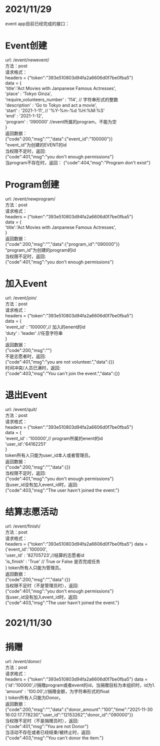 # 2021/11/29  
event app目前已经完成的接口：  
# Event创建  
url: /event/newevent/  
方法：post  
请求格式：  
headers = {"token":"393e510803d94fa2a6606d0f7be0fba5"}  
data = {  
'title':'Act Movies with Janpanese Famous Actresses',  
'place' : 'Tokyo Ginza',  
'require_volunteers_number' : '114',  // 字符串形式的整数  
'description' : 'Go to Tokyo and act a movie',  
'start' : '2021-1-11', // '%Y-%m-%d %H:%M:%S'  
'end' : '2021-1-12',  
'program' : '090000' //event所属的program，不能为空    
}  
返回数据：  
{"code":200,"msg":"","data":{"event_id":"100000"}}  
"event_id"为创建的EVENT的id  
当权限不足时，返回:  
{"code":401,"msg":"you don't enough permissions"}  
当program不存在时，返回：
{"code":404,"msg":"Program don't exist"}
# Program创建  
url: /event/newprogram/  
方法：post  
请求格式：  
headers = {"token":"393e510803d94fa2a6606d0f7be0fba5"}  
data = {  
'title':'Act Movies with Janpanese Famous Actresses',  
}  
返回数据：  
{"code":200,"msg":"","data":{"program_id":"090000"}}  
"program_id"为创建的program的id  
当权限不足时，返回:  
{"code":401,"msg":"you don't enough permissions"}  
# 加入Event  
url: /event/join/  
方法：post  
请求格式：  
headers = {"token":"393e510803d94fa2a6606d0f7be0fba5"}  
data = {  
'event_id' : '100000',// 加入的enent的id  
'duty' : 'leader' //任意字符串    
}  
返回数据：  
{"code":200,"msg":""}   
不是志愿者时，返回:  
{"code":401,"msg":"you are not volunteer.","data":{}}  
时间冲突/人员已满时，返回:  
{"code":403,"msg":"You can't join the event.","data":{}}  
# 退出Event  
url: /event/quit/  
方法：post  
请求格式：  
headers = {"token":"393e510803d94fa2a6606d0f7be0fba5"}  
data = {  
'event_id' : '100000',// program所属的enent的id  
'user_id':'64162251'  
}  
token所有人只能为user_id本人或者管理员。  
返回数据：  
{"code":200,"msg":"","data":{}}  
当权限不足时，返回:  
{"code":401,"msg":"you don't enough permissions"}  
当user_id没有加入event_id时，返回:  
{"code":403,"msg":"The user havn't joined the event."}  
# 结算志愿活动  
url: /event/finish/  
方法：post  
请求格式：  
headers = {"token":"393e510803d94fa2a6606d0f7be0fba5"}
data = {'event_id':'100000',  
'user_id' : '82705723',//结算的志愿者id  
'is_finish' : 'True' // True or False 是否完成任务  
}
token所有人只能为管理员。  
返回数据：  
{"code":200,"msg":"","data":{}}  
当权限不足时（不是管理员时），返回:  
{"code":401,"msg":"you don't enough permissions"}  
当user_id没有加入event_id时，返回:  
{"code":403,"msg":"The user havn't joined the event."}  
# 2021/11/30  
# 捐赠  
url: /event/donor/  
方法：post  
请求格式：  
headers = {"token":"393e510803d94fa2a6606d0f7be0fba5"}
data = {'id':'100000',//捐赠program或者event的id，当捐赠目标为本组织时，id为1.  
'amount' : '100.00',//捐赠金额，为字符串形式的float     
}
token所有人只能为Donor。  
返回数据：  
{"code":200,"msg":"","data":{"donor_amount":"100","time":"2021-11-30 16:02:17.778230","user_id":"12153262","donor_id":"090000"}}    
当权限不足时（不是捐赠员时），返回:  
{"code":401,"msg":"You are not Donor"}  
当活动不存在或者已经结束/被终止时，返回:  
{"code":403,"msg":"You can't donor the item."}  